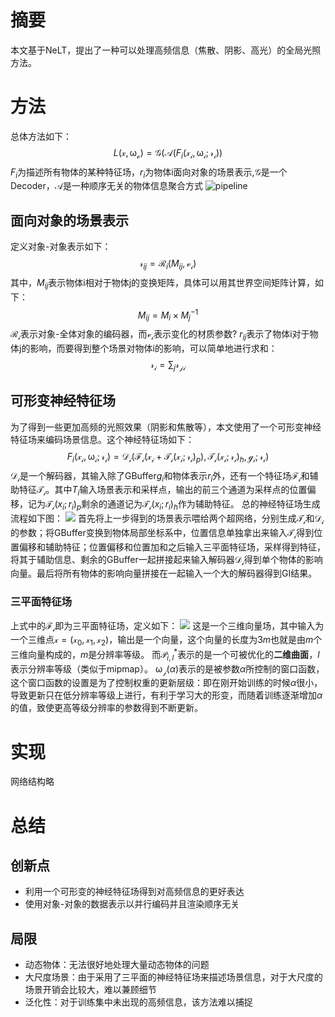 # 摘要
本文基于NeLT，提出了一种可以处理高频信息（焦散、阴影、高光）的全局光照方法。
# 方法
总体方法如下：
$$
L(\mathcal{x},\mathcal{\omega_o})=\mathcal{G}(\mathcal{A}({F_i(\mathcal{x_i},\mathcal{\omega_i};\mathcal{r_i})})
$$
$F_i$为描述所有物体的某种特征场，$r_i$为物体i面向对象的场景表示,$\mathcal{G}$是一个Decoder，$\mathcal{A}$是一种顺序无关的物体信息聚合方式
![pipeline](16.png)
## 面向对象的场景表示
定义对象-对象表示如下：
$$
\mathcal{r}_{ij}=\mathcal{R}_i(M_{ij},\mathcal{v_i})
$$
其中，$M_{ij}$表示物体i相对于物体j的变换矩阵，具体可以用其世界空间矩阵计算，如下：
$$
M_{ij}=M_i\times M_j^{-1}
$$
$\mathcal{R_i}$表示对象-全体对象的编码器，而$\mathcal{v_i}$表示变化的材质参数?
$r_{ij}$表示了物体i对于物体j的影响，而要得到整个场景对物体i的影响，可以简单地进行求和：
$$
\mathcal{r_i}=\sum_j\mathcal{r_{ji}}
$$
## 可形变神经特征场
为了得到一些更加高频的光照效果（阴影和焦散等），本文使用了一个可形变神经特征场来编码场景信息。这个神经特征场如下：
$$
F_i(\mathcal{x_i},\mathcal{\omega_i};\mathcal{r_i})=\mathcal{D_i}(\mathcal{F_i}(\mathcal{x_i}+\mathcal{T_i}(\mathcal{x_i};\mathcal{r_i})_p),\mathcal{T_i}(\mathcal{x_i};\mathcal{r_i})_h,\mathcal{g_i};\mathcal{r_i})
$$
$\mathcal{D_i}$是一个解码器，其输入除了GBuffer$g_i$和物体表示$r_i$外，还有一个特征场$\mathcal{F_i}$和辅助特征$\mathcal{T_i}$。其中$T_i$输入场景表示和采样点，输出的前三个通道为采样点的位置偏移，记为$\mathcal{T_i}(x_i;r_i)_p$剩余的通道记为$\mathcal{T_i}(x_i;r_i)_h$作为辅助特征。
总的神经特征场生成流程如下图：
![](17.png)
首先将上一步得到的场景表示喂给两个超网络，分别生成$\mathcal{T_i}$和$\mathcal{D_i}$的参数；将GBuffer变换到物体局部坐标系中，位置信息单独拿出来输入$\mathcal{T_i}$得到位置偏移和辅助特征；位置偏移和位置加和之后输入三平面特征场，采样得到特征，将其于辅助信息、剩余的GBuffer一起拼接起来输入解码器$\mathcal{D_i}$得到单个物体的影响向量。最后将所有物体的影响向量拼接在一起输入一个大的解码器得到GI结果。
### 三平面特征场
上式中的$\mathcal{F_i}$即为三平面特征场，定义如下：
![](15.png)
这是一个三维向量场，其中输入为一个三维点$\mathcal{x}=(\mathcal{x_0},\mathcal{x_1},\mathcal{x_2})$，输出是一个向量，这个向量的长度为$3m$也就是由$m$个三维向量构成的，$m$是分辨率等级。
而$\mathcal{P}^*_{i,l}$表示的是一个可被优化的**二维曲面**，$l$表示分辨率等级（类似于mipmap）。
$\mathcal{\omega_j}(\alpha)$表示的是被参数$\alpha$所控制的窗口函数，这个窗口函数的设置是为了控制权重的更新层级：即在刚开始训练的时候$\alpha$很小，导致更新只在低分辨率等级上进行，有利于学习大的形变，而随着训练逐渐增加$\alpha$的值，致使更高等级分辨率的参数得到不断更新。
# 实现
网络结构略
# 总结
## 创新点
+ 利用一个可形变的神经特征场得到对高频信息的更好表达
+ 使用对象-对象的数据表示以并行编码并且渲染顺序无关
## 局限
+ 动态物体：无法很好地处理大量动态物体的问题
+ 大尺度场景：由于采用了三平面的神经特征场来描述场景信息，对于大尺度的场景开销会比较大，难以兼顾细节
+ 泛化性：对于训练集中未出现的高频信息，该方法难以捕捉
